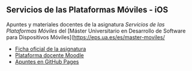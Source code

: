 ## Servicios de las Plataformas Móviles - iOS 

Apuntes y materiales docentes de la asignatura _Servicios de las
Plataformas Móviles_ del [Máster Universitario en Desarrollo de Software para Dispositivos Móviles](https://eps.ua.es/es/master-moviles/

- [Ficha oficial de la asignatura](https://cvnet.cpd.ua.es/Guia-Docente/GuiaDocente/Index?wCodEst=D092&wcodasi=43286&wlengua=es&scaca=2018-19)
- [Plataforma docente Moodle](https://moodle2018-19.ua.es/moodle/course/view.php?id=1445)
- [Apuntes en GitHub Pages](https://domingogallardo.github.io/spm-ios/)


